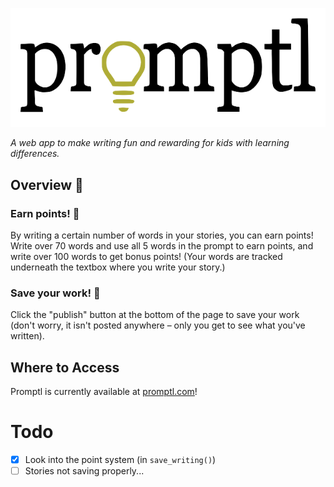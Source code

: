 ![Header image](./static/assets/logo.png)

*A web app to make writing fun and rewarding for kids with learning differences.*

## Overview 📖
### Earn points! 🎉
By writing a certain number of words in your stories, you can earn points! Write over 70 words and use all 5 words in the prompt to earn points, and write over 100 words to get bonus points! (Your words are tracked underneath the textbox where you write your story.)

### Save your work! 🛟
Click the "publish" button at the bottom of the page to save your work (don't worry, it isn't posted anywhere – only you get to see what you've written).

## Where to Access
Promptl is currently available at [promptl.com](https://promptl.com)!

# Todo
- [x] Look into the point system (in `save_writing()`)
- [ ] Stories not saving properly...